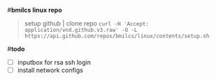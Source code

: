 #**bmilcs linux repo**

> setup github | clone repo
`curl -H 'Accept: application/vnd.github.v3.raw' -O -L https://api.github.com/repos/bmilcs/linux/contents/setup.sh`

#**todo**
- [ ] inputbox for rsa ssh login
- [ ] install network configs
